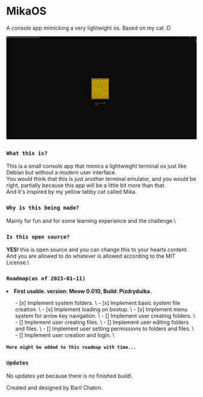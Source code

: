 # MikaOS
A console app mimicking a very lightwight os.
Based on my cat :D

![Alt text](Images/loadingSplash.jpg?raw=true "Title")

### `What this is?`
This is a small console app that mimics a lightwieght terminal os just like Debian but without a modern user interface.\
You would think that this is just another terminal emulator, and you would be right, partially because this app will be a little bit more than that.\
And it's inspired by my yellow tabby cat called Mika.

### `Why is this being made?`
Mainly for fun and for some learning experience and the challenge.\

### `Is this open source?`
<strong>YES!</strong> this is open source and you can change this to your hearts content.\
And you are allowed to do whatever is allowed according to the MIT License.\

### `Roadmap(as of 2023-01-11)`
<li><strong>First usable. version: Meow 0.010, Build: Pizdrydulka.</strong></li>
<ol>
  - [x] Implement system folders. \
  - [x] Implement basic system file creation. \
  - [x] Implement loading on bootup. \
  - [x] Implement menu system for arrow key navigation. \
  - [] Implement user creating folders. \
  - [] Implement user creating files. \
  - [] Implement user editing folders and files. \
  - [] Implement user setting permissions to folders and files. \
  - [] Implement user creation and login. \
</ol>

<strong>`More might be added to this roadmap with time...`</strong>

### `Updates`
No updates yet because there is no finished build\\

Created and designed by Baril Chaton.
